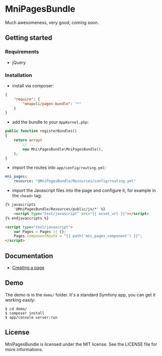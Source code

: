 # MniPagesBundle

Much awesomeness, very good, coming soon.

## Getting started

### Requirements

- jQuery

### Installation

- install via composer:

```json
{
    "require": {
        "mnapoli/pages-bundle": "*"
    }
}
```

- add the bundle to your `AppKernel.php`:

```php
public function registerBundles()
{
    return array(
        // ...
        new Mni\PagesBundle\MniPagesBundle(),
    );
}
```

- import the routes into `app/config/routing.yml`:

```yaml
mni_pages:
    resource: "@MniPagesBundle/Resources/config/routing.yml"
```

- import the Javascript files into the page and configure it, for example in the `<head>` tag:

```html
{% javascripts
    '@MniPagesBundle/Resources/public/js/*' %}
    <script type="text/javascript" src="{{ asset_url }}"></script>
{% endjavascripts %}

<script type="text/javascript">
    var Pages = Pages || {};
    Pages.componentRoute = "{{ path('mni_pages_component') }}";
</script>
```

## Documentation

- [Creating a page](docs/pages.md)

## Demo

The demo is in the `demo/` folder. It's a standard Symfony app, you can get it working easily:

```shell
$ cd demo/
$ composer install
$ app/console server:run
```

## License

MniPagesBundle is licensed under the MIT license. See the LICENSE file for more informations.
